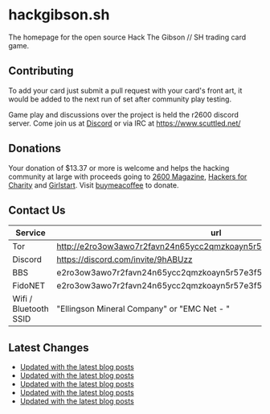 # hackgibson.sh
The homepage for the open source Hack The Gibson // SH trading card game.


## Contributing

To add your card just submit a pull request with your card's front art, it would be added to the next run of set after community play testing.

Game play and discussions over the project is held the r2600 discord server. Come join us at [Discord](https://discord.com/invite/9hABUzz) or via IRC at https://www.scuttled.net/


## Donations

Your donation of $13.37 or more is welcome and helps the hacking community at large with proceeds going to [2600 Magazine](https://2600.com/), [Hackers for Charity](https://hackersforcharity.org) and [Girlstart](https://girlstart.org).  Visit [buymeacoffee](https://www.buymeacoffee.com/hackgibson.sh) to donate.


## Contact Us

Service | url
-|-
Tor | http://e2ro3ow3awo7r2favn24n65ycc2qmzkoayn5r57e3f56nvjwdcgg32ad.onion
Discord | https://discord.com/invite/9hABUzz
BBS | e2ro3ow3awo7r2favn24n65ycc2qmzkoayn5r57e3f56nvjwdcgg32ad.onion:23
FidoNET | e2ro3ow3awo7r2favn24n65ycc2qmzkoayn5r57e3f56nvjwdcgg32ad.onion:24554
Wifi / Bluetooth SSID | "Ellingson Mineral Company" or "EMC Net - <fidonet address>"

## Latest Changes
<!-- BLOG-POST-LIST:START -->
- [Updated with the latest blog posts](https://github.com/DFW2600/hackgibson.sh/commit/06cb8de50b7f8c6c575279cc81adfb8099ceb73a)
- [Updated with the latest blog posts](https://github.com/DFW2600/hackgibson.sh/commit/9c3cf6e8ed8036fd41584c6d9b286c83c8327583)
- [Updated with the latest blog posts](https://github.com/DFW2600/hackgibson.sh/commit/96dbcaefb5fb0dc9315105e41111b04951937727)
- [Updated with the latest blog posts](https://github.com/DFW2600/hackgibson.sh/commit/a3825d32718421a7a2debd81a233c2d6aea851a5)
- [Updated with the latest blog posts](https://github.com/DFW2600/hackgibson.sh/commit/8a908c8f2518b4f1aefe29bab4ff64a4010273b0)
<!-- BLOG-POST-LIST:END -->
